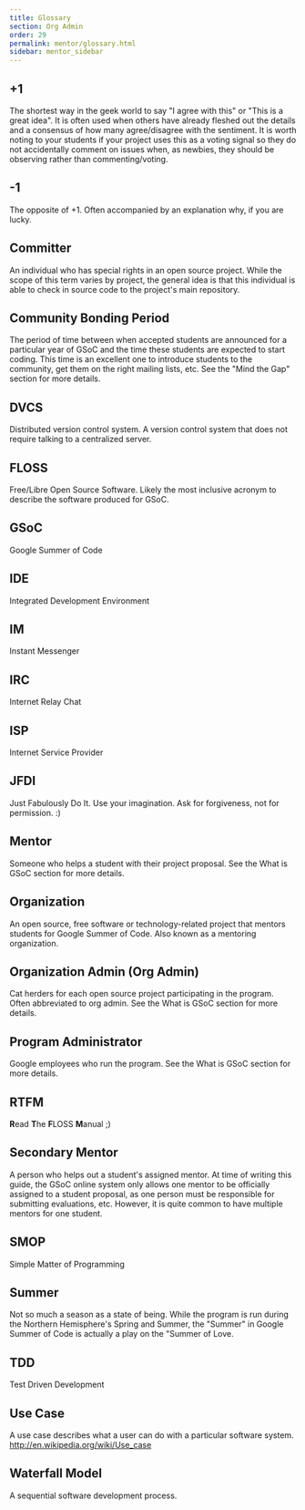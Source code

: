 ```yaml
---
title: Glossary
section: Org Admin
order: 29
permalink: mentor/glossary.html
sidebar: mentor_sidebar
---
```



## +1

The shortest way in the geek world to say "I agree with this" or "This is a great idea". It is often used when others have already fleshed out the details and a consensus of how many agree/disagree with the sentiment. It is worth noting to your students if your project uses this as a voting signal so they do not accidentally comment on issues when, as newbies, they should be observing rather than commenting/voting.

## -1

The opposite of +1. Often accompanied by an explanation why, if you are lucky.

## Committer

An individual who has special rights in an open source project. While the scope of this term varies by project, the general idea is that this individual is able to check in source code to the project's main repository.

## Community Bonding Period

The period of time between when accepted students are announced for a particular year of GSoC and the time these students are expected to start coding. This time is an excellent one to introduce students to the community, get them on the right mailing lists, etc. See the "Mind the Gap" section for more details.

## DVCS

Distributed version control system. A version control system that does not require talking to a centralized server.

## FLOSS

Free/Libre Open Source Software. Likely the most inclusive acronym to describe the software produced for GSoC.

## GSoC

Google Summer of Code

## IDE

Integrated Development Environment

## IM

Instant Messenger

## IRC

Internet Relay Chat

## ISP

Internet Service Provider

## JFDI

Just Fabulously Do It. Use your imagination. Ask for forgiveness, not for permission. :)

## Mentor

Someone who helps a student with their project proposal. See the What is GSoC section for more details.

## Organization

An open source, free software or technology-related project that mentors students for Google Summer of Code. Also known as a mentoring organization.

## Organization Admin (Org Admin)

Cat herders for each open source project participating in the program. Often abbreviated to org admin. See the What is GSoC section for more details.

## Program Administrator

Google employees who run the program. See the What is GSoC section for more details.

## RTFM

**R**ead **T**he **F**LOSS **M**anual ;)

## Secondary Mentor

A person who helps out a student's assigned mentor. At time of writing this guide, the GSoC online system only allows one mentor to be officially assigned to a student proposal, as one person must be responsible for submitting evaluations, etc. However, it is quite common to have multiple mentors for one student.

## SMOP

Simple Matter of Programming

## Summer

Not so much a season as a state of being. While the program is run during the Northern Hemisphere's Spring and Summer, the "Summer" in Google Summer of Code is actually a play on the "Summer of Love.

## TDD

Test Driven Development

## Use Case

A use case describes what a user can do with a particular software system. <http://en.wikipedia.org/wiki/Use_case>

## Waterfall Model

A sequential software development process.
